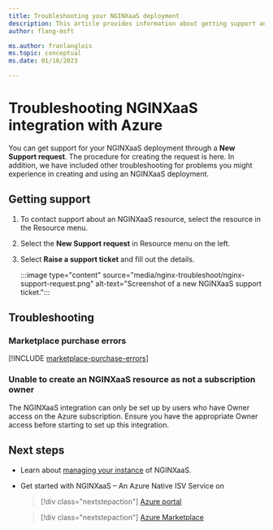 ```yaml
---
title: Troubleshooting your NGINXaaS deployment
description: This article provides information about getting support and troubleshooting an NGINXaaS integration.
author: flang-msft

ms.author: franlanglois
ms.topic: conceptual
ms.date: 01/18/2023

---
```


# Troubleshooting NGINXaaS integration with Azure

You can get support for your NGINXaaS deployment through a **New Support request**. The procedure for creating the request is here. In addition, we have included other troubleshooting for problems you might experience in creating and using an NGINXaaS deployment.

## Getting support  

1. To contact support about an NGINXaaS resource, select the resource in the Resource menu.

1. Select the **New Support request** in Resource menu on the left.

1. Select **Raise a support ticket** and fill out the details.

    :::image type="content" source="media/nginx-troubleshoot/nginx-support-request.png" alt-text="Screenshot of a new NGINXaaS support ticket.":::

## Troubleshooting

### Marketplace purchase errors

[!INCLUDE [marketplace-purchase-errors](../includes/marketplace-purchase-errors.md)]

### Unable to create an NGINXaaS resource as not a subscription owner  

The NGINXaaS integration can only be set up by users who have Owner access on the Azure subscription. Ensure you have the appropriate Owner access before starting to set up this integration.

## Next steps

- Learn about [managing your instance](nginx-manage.md) of NGINXaaS.
- Get started with NGINXaaS – An Azure Native ISV Service on

    > [!div class="nextstepaction"]
    > [Azure portal](https://portal.azure.com/#view/HubsExtension/BrowseResource/resourceType/NGINX.NGINXPLUS%2FnginxDeployments)

    > [!div class="nextstepaction"]
    > [Azure Marketplace](https://azuremarketplace.microsoft.com/marketplace/apps/f5-networks.f5-nginx-for-azure?tab=Overview)
